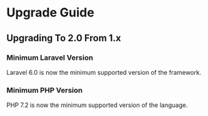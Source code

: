 # Upgrade Guide

## Upgrading To 2.0 From 1.x

### Minimum Laravel Version

Laravel 6.0 is now the minimum supported version of the framework.

### Minimum PHP Version

PHP 7.2 is now the minimum supported version of the language.

